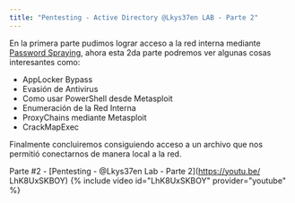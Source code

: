 ```yaml
---
title: "Pentesting - Active Directory @Lkys37en LAB - Parte 2" 
---
```


En la primera parte pudimos lograr acceso a la red interna mediante [Password Spraying](https://www.trustwave.com/Resources/SpiderLabs-Blog/Simplifying-Password-Spraying/), ahora esta 2da parte podremos ver algunas cosas interesantes como:
* AppLocker Bypass
* Evasión de Antivirus
* Como usar PowerShell desde Metasploit 
* Enumeración de la Red Interna
* ProxyChains mediante Metasploit
* CrackMapExec 

Finalmente concluiremos consiguiendo acceso a un archivo que nos permitió conectarnos de manera local a la red. 

Parte #2 - [Pentesting - @Lkys37en Lab - Parte 2](https://youtu.be/ LhK8UxSKBOY)
{% include video id="LhK8UxSKBOY" provider="youtube" %}
